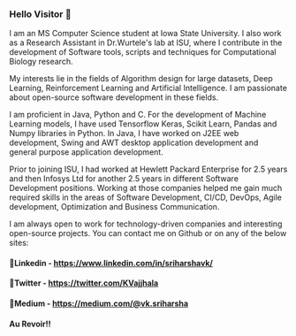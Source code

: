 ### Hello Visitor :wave:

I am an MS Computer Science student at Iowa State University. I also work as a Research Assistant in Dr.Wurtele's lab at ISU, where I contribute in the development of Software tools, scripts and techniques for Computational Biology research.

My interests lie in the fields of Algorithm design for large datasets, Deep Learning, Reinforcement Learning and Artificial Intelligence. I am passionate about open-source software development in these fields.

I am proficient in Java, Python and C. For the development of Machine Learning models, I have used Tensorflow Keras, Scikit Learn, Pandas and Numpy libraries in Python. In Java, I have worked on J2EE web development, Swing and AWT desktop application development and general purpose application development.

Prior to joining ISU, I had worked at Hewlett Packard Enterprise for 2.5 years and then Infosys Ltd for another 2.5 years in different Software Development positions. Working at those companies helped me gain much required skills in the areas of Software Development, CI/CD, DevOps, Agile development, Optimization and Business Communication.

I am always open to work for technology-driven companies and interesting open-source projects. You can contact me on Github or on any of the below sites:

#### :memo:Linkedin -  https://www.linkedin.com/in/sriharshavk/
#### :memo:Twitter  -  https://twitter.com/KVajjhala
#### :memo:Medium   -  https://medium.com/@vk.sriharsha

#### Au Revoir!!
